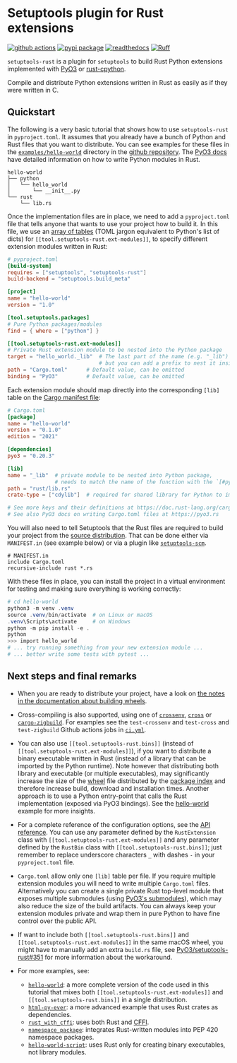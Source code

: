 # Setuptools plugin for Rust extensions

[![github actions](https://github.com/PyO3/setuptools-rust/actions/workflows/ci.yml/badge.svg)](https://github.com/PyO3/setuptools-rust/actions/workflows/ci.yml)
[![pypi package](https://badge.fury.io/py/setuptools-rust.svg)](https://pypi.org/project/setuptools-rust/)
[![readthedocs](https://readthedocs.org/projects/pip/badge/)](https://setuptools-rust.readthedocs.io/en/latest/)
[![Ruff](https://img.shields.io/endpoint?url=https://raw.githubusercontent.com/astral-sh/ruff/main/assets/badge/v2.json)](https://github.com/astral-sh/ruff)

`setuptools-rust` is a plugin for `setuptools` to build Rust Python extensions implemented with [PyO3](https://github.com/PyO3/pyo3) or [rust-cpython](https://github.com/dgrunwald/rust-cpython).

Compile and distribute Python extensions written in Rust as easily as if
they were written in C.

## Quickstart

The following is a very basic tutorial that shows how to use `setuptools-rust` in `pyproject.toml`.
It assumes that you already have a bunch of Python and Rust files that you want
to distribute. You can see examples for these files in the
[`examples/hello-world`](https://github.com/PyO3/setuptools-rust/tree/main/examples/hello-world)
directory in the [github repository](https://github.com/PyO3/setuptools-rust).
The [PyO3 docs](https://pyo3.rs) have detailed information on how to write Python
modules in Rust.

```
hello-world
├── python
│   └── hello_world
│       └── __init__.py
└── rust
    └── lib.rs
```

Once the implementation files are in place, we need to add a `pyproject.toml`
file that tells anyone that wants to use your project how to build it.
In this file, we use an [array of tables](https://toml.io/en/v1.0.0#array-of-tables)
(TOML jargon equivalent to Python's list of dicts) for ``[[tool.setuptools-rust.ext-modules]]``,
to specify different extension modules written in Rust:


```toml
# pyproject.toml
[build-system]
requires = ["setuptools", "setuptools-rust"]
build-backend = "setuptools.build_meta"

[project]
name = "hello-world"
version = "1.0"

[tool.setuptools.packages]
# Pure Python packages/modules
find = { where = ["python"] }

[[tool.setuptools-rust.ext-modules]]
# Private Rust extension module to be nested into the Python package
target = "hello_world._lib"  # The last part of the name (e.g. "_lib") has to match lib.name in Cargo.toml,
                             # but you can add a prefix to nest it inside of a Python package.
path = "Cargo.toml"      # Default value, can be omitted
binding = "PyO3"         # Default value, can be omitted
```

Each extension module should map directly into the corresponding `[lib]` table on the
[Cargo manifest file](https://doc.rust-lang.org/cargo/reference/manifest.html):

```toml
# Cargo.toml
[package]
name = "hello-world"
version = "0.1.0"
edition = "2021"

[dependencies]
pyo3 = "0.20.3"

[lib]
name = "_lib"  # private module to be nested into Python package,
               # needs to match the name of the function with the `[#pymodule]` attribute
path = "rust/lib.rs"
crate-type = ["cdylib"]  # required for shared library for Python to import from.

# See more keys and their definitions at https://doc.rust-lang.org/cargo/reference/manifest.html
# See also PyO3 docs on writing Cargo.toml files at https://pyo3.rs
```

You will also need to tell Setuptools that the Rust files are required to build your
project from the [source distribution](https://setuptools.pypa.io/en/latest/userguide/miscellaneous.html).
That can be done either via `MANIFEST.in` (see example below) or via a plugin like
[`setuptools-scm`](https://pypi.org/project/setuptools-scm/).

```
# MANIFEST.in
include Cargo.toml
recursive-include rust *.rs
```

With these files in place, you can install the project in a virtual environment
for testing and making sure everything is working correctly:

```powershell
# cd hello-world
python3 -m venv .venv
source .venv/bin/activate  # on Linux or macOS
.venv\Scripts\activate     # on Windows
python -m pip install -e .
python
>>> import hello_world
# ... try running something from your new extension module ...
# ... better write some tests with pytest ...
```

## Next steps and final remarks

- When you are ready to distribute your project, have a look on
  [the notes in the documentation about building wheels](https://setuptools-rust.readthedocs.io/en/latest/building_wheels.html).

- Cross-compiling is also supported, using one of
  [`crossenv`](https://github.com/benfogle/crossenv),
  [`cross`](https://github.com/rust-embedded/cross) or
  [`cargo-zigbuild`](https://github.com/messense/cargo-zigbuild).
  For examples see the `test-crossenv` and `test-cross` and `test-zigbuild` Github actions jobs in
  [`ci.yml`](https://github.com/PyO3/setuptools-rust/blob/main/.github/workflows/ci.yml).

- You can also use `[[tool.setuptools-rust.bins]]` (instead of `[[tool.setuptools-rust.ext-modules]]`),
  if you want to distribute a binary executable written in Rust (instead of a library that can be imported by the Python runtime).
  Note however that distributing both library and executable (or multiple executables),
  may significantly increase the size of the
  [wheel](https://packaging.python.org/en/latest/glossary/#term-Wheel)
  file distributed by the
  [package index](https://packaging.python.org/en/latest/glossary/#term-Package-Index)
  and therefore increase build, download and installation times.
  Another approach is to use a Python entry-point that calls the Rust
  implementation (exposed via PyO3 bindings).
  See the [hello-world](https://github.com/PyO3/setuptools-rust/tree/main/examples/hello-world)
  example for more insights.

- For a complete reference of the configuration options, see the
  [API reference](https://setuptools-rust.readthedocs.io/en/latest/reference.html).
  You can use any parameter defined by the `RustExtension` class with
  `[[tool.setuptools-rust.ext-modules]]` and any parameter defined by the
  `RustBin` class with `[[tool.setuptools-rust.bins]]`; just remember to replace
  underscore characters `_` with dashes `-` in your `pyproject.toml` file.

- `Cargo.toml` allow only one `[lib]` table per file.
  If you require multiple extension modules you will need to write multiple `Cargo.toml` files.
  Alternatively you can create a single private Rust top-level module that exposes
  multiple submodules (using [PyO3's submodules](https://pyo3.rs/v0.20.0/module#python-submodules)),
  which may also reduce the size of the build artifacts.
  You can always keep your extension modules private and wrap them in pure Python
  to have fine control over the public API.

- If want to include both `[[tool.setuptools-rust.bins]]` and `[[tool.setuptools-rust.ext-modules]]`
  in the same macOS wheel, you might have to manually add an extra `build.rs` file,
  see [PyO3/setuptools-rust#351](https://github.com/PyO3/setuptools-rust/pull/351)
  for more information about the workaround.

- For more examples, see:
  - [`hello-world`](https://github.com/PyO3/setuptools-rust/tree/main/examples/hello-world):
    a more complete version of the code used in this tutorial that mixes both
    `[[tool.setuptools-rust.ext-modules]]` and `[[tool.setuptools-rust.bins]]`
    in a single distribution.
  - [`html-py-ever`](https://github.com/PyO3/setuptools-rust/tree/main/examples/html-py-ever):
    a more advanced example that uses Rust crates as dependencies.
  - [`rust_with_cffi`](https://github.com/PyO3/setuptools-rust/tree/main/examples/rust_with_cffi):
    uses both Rust and [CFFI](https://cffi.readthedocs.io/en/latest/).
  - [`namespace_package`](https://github.com/PyO3/setuptools-rust/tree/main/examples/namespace_package):
    integrates Rust-written modules into PEP 420 namespace packages.
  - [`hello-world-script`](https://github.com/PyO3/setuptools-rust/tree/main/examples/hello-world-script):
    uses Rust only for creating binary executables, not library modules.
